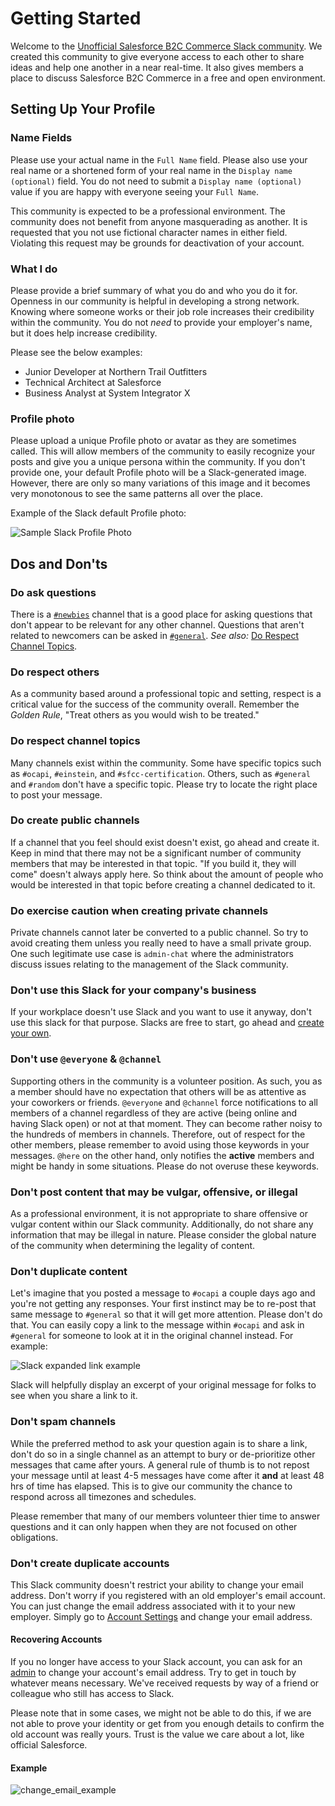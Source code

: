 # Getting Started

Welcome to the [Unofficial Salesforce B2C Commerce Slack community](https://sfcc-unofficial.slack.com/). We created this community to give everyone access to each other to share ideas and help one another in a near real-time. It also gives members a place to discuss Salesforce B2C Commerce in a free and open environment.

## Setting Up Your Profile

### Name Fields

Please use your actual name in the `Full Name` field. Please also use your real name or a shortened form of your real name in the `Display name (optional)` field. You do not need to submit a `Display name (optional)` value if you are happy with everyone seeing your `Full Name`.

This community is expected to be a professional environment. The community does not benefit from anyone masquerading as another. It is requested that you not use fictional character names in either field. Violating this request may be grounds for deactivation of your account.

### What I do

Please provide a brief summary of what you do and who you do it for. Openness in our community is helpful in developing a strong network. Knowing where someone works or their job role increases their credibility within the community. You do not _need_ to provide your employer's name, but it does help increase credibility.

Please see the below examples:

* Junior Developer at Northern Trail Outfitters
* Technical Architect at Salesforce
* Business Analyst at System Integrator X

### Profile photo

Please upload a unique Profile photo or avatar as they are sometimes called. This will allow members of the community to easily recognize your posts and give you a unique persona within the community. If you don't provide one, your default Profile photo will be a Slack-generated image. However, there are only so many variations of this image and it becomes very monotonous to see the same patterns all over the place.

Example of the Slack default Profile photo:

![Sample Slack Profile Photo](assets/default-slack-avatar.png)

## Dos and Don'ts

### Do ask questions

There is a [`#newbies`](https://sfcc-unofficial.slack.com/messages/CDG4R5CT1) channel that is a good place for asking questions that don't appear to be relevant for any other channel. Questions that aren't related to newcomers can be asked in [`#general`](https://sfcc-unofficial.slack.com/messages/CAT794PC3). _See also:_ [Do Respect Channel Topics](#do-respect-channel-topics).

### Do respect others

As a community based around a professional topic and setting, respect is a critical value for the success of the community overall. Remember the _Golden Rule_, "Treat others as you would wish to be treated."

### Do respect channel topics

Many channels exist within the community. Some have specific topics such as `#ocapi`, `#einstein`, and `#sfcc-certification`. Others, such as `#general` and `#random` don't have a specific topic. Please try to locate the right place to post your message.

### Do create public channels

If a channel that you feel should exist doesn't exist, go ahead and create it. Keep in mind that there may not be a significant number of community members that may be interested in that topic. "If you build it, they will come" doesn't always apply here. So think about the amount of people who would be interested in that topic before creating a channel dedicated to it.

### Do exercise caution when creating private channels

Private channels cannot later be converted to a public channel. So try to avoid creating them unless you really need to have a small private group. One such legitimate use case is `admin-chat` where the administrators discuss issues relating to the management of the Slack community.

### Don't use this Slack for your company's business

If your workplace doesn't use Slack and you want to use it anyway, don't use this slack for that purpose. Slacks are free to start, go ahead and [create your own](https://slack.com/get-started#create).

### Don't use `@everyone` & `@channel`

Supporting others in the community is a volunteer position. As such, you as a member should have no expectation that others will be as attentive as your coworkers or friends. `@everyone` and `@channel` force notifications to all members of a channel regardless of they are active (being online and having Slack open) or not at that moment. They can become rather noisy to the hundreds of members in channels. Therefore, out of respect for the other members, please remember to avoid using those keywords in your messages. `@here` on the other hand, only notifies the **active** members and might be handy in some situations. Please do not overuse these keywords.

### Don't post content that may be vulgar, offensive, or illegal

As a professional environment, it is not appropriate to share offensive or vulgar content within our Slack community. Additionally, do not share any information that may be illegal in nature. Please consider the global nature of the community when determining the legality of content.

### Don't duplicate content

Let's imagine that you posted a message to `#ocapi` a couple days ago and you're not getting any responses. Your first instinct may be to re-post that same message to `#general` so that it will get more attention. Please don't do that. You can easily copy a link to the message within `#ocapi` and ask in `#general` for someone to look at it in the original channel instead. For example:

![Slack expanded link example](assets/slack-expanded-link.png)

Slack will helpfully display an excerpt of your original message for folks to see when you share a link to it.

### Don't spam channels

While the preferred method to ask your question again is to share a link, don't do so in a single channel as an attempt to bury or de-prioritize other messages that came after yours. A general rule of thumb is to not repost your message until at least 4-5 messages have come after it **and** at least 48 hrs of time has elapsed. This is to give our community the chance to respond across all timezones and schedules.

Please remember that many of our members volunteer thier time to answer questions and it can only happen when they are not focused on other obligations.

### Don't create duplicate accounts

This Slack community doesn't restrict your ability to change your email address. Don't worry if you registered with an old employer's email account. You can just change the email address associated with it to your new employer. Simply go to [Account Settings](https://sfcc-unofficial.slack.com/account/settings) and change your email address.

#### Recovering Accounts

If you no longer have access to your Slack account, you can ask for an [admin](./admins.md) to change your account's email address. Try to get in touch by whatever means necessary. We've received requests by way of a friend or colleague who still has access to Slack.

Please note that in some cases, we might not be able to do this, if we are not able to prove your identity or get from you enough details to confirm the old account was really yours. Trust is the value we care about a lot, like official Salesforce.

#### Example

![change_email_example](https://user-images.githubusercontent.com/3693219/140220090-6a271be0-6f3f-4201-80b9-efa1cc2d3baf.png)
